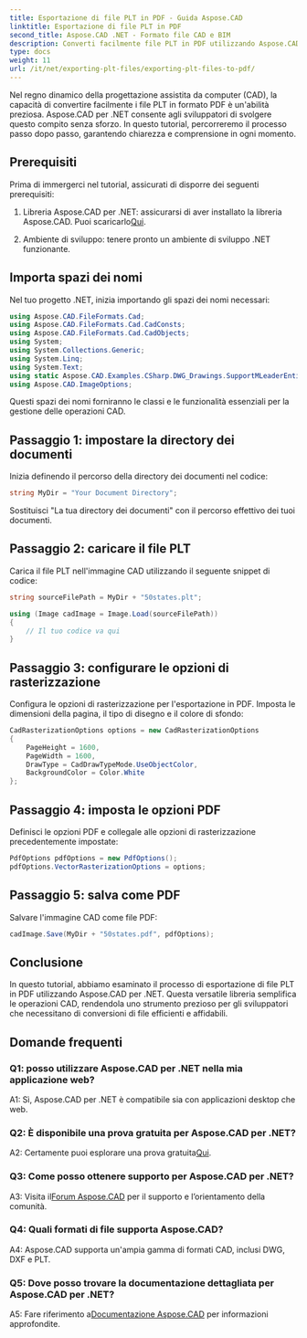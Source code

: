 ```yaml
---
title: Esportazione di file PLT in PDF - Guida Aspose.CAD
linktitle: Esportazione di file PLT in PDF
second_title: Aspose.CAD .NET - Formato file CAD e BIM
description: Converti facilmente file PLT in PDF utilizzando Aspose.CAD per .NET. Segui la nostra guida passo passo per un'integrazione perfetta e risultati affidabili.
type: docs
weight: 11
url: /it/net/exporting-plt-files/exporting-plt-files-to-pdf/
---
```

Nel regno dinamico della progettazione assistita da computer (CAD), la capacità di convertire facilmente i file PLT in formato PDF è un'abilità preziosa. Aspose.CAD per .NET consente agli sviluppatori di svolgere questo compito senza sforzo. In questo tutorial, percorreremo il processo passo dopo passo, garantendo chiarezza e comprensione in ogni momento.

## Prerequisiti

Prima di immergerci nel tutorial, assicurati di disporre dei seguenti prerequisiti:

1. Libreria Aspose.CAD per .NET: assicurarsi di aver installato la libreria Aspose.CAD. Puoi scaricarlo[Qui](https://releases.aspose.com/cad/net/).

2. Ambiente di sviluppo: tenere pronto un ambiente di sviluppo .NET funzionante.

## Importa spazi dei nomi

Nel tuo progetto .NET, inizia importando gli spazi dei nomi necessari:

```csharp
using Aspose.CAD.FileFormats.Cad;
using Aspose.CAD.FileFormats.Cad.CadConsts;
using Aspose.CAD.FileFormats.Cad.CadObjects;
using System;
using System.Collections.Generic;
using System.Linq;
using System.Text;
using static Aspose.CAD.Examples.CSharp.DWG_Drawings.SupportMLeaderEntityForDWGFormat;
using Aspose.CAD.ImageOptions;
```

Questi spazi dei nomi forniranno le classi e le funzionalità essenziali per la gestione delle operazioni CAD.

## Passaggio 1: impostare la directory dei documenti

Inizia definendo il percorso della directory dei documenti nel codice:

```csharp
string MyDir = "Your Document Directory";
```

Sostituisci "La tua directory dei documenti" con il percorso effettivo dei tuoi documenti.

## Passaggio 2: caricare il file PLT

Carica il file PLT nell'immagine CAD utilizzando il seguente snippet di codice:

```csharp
string sourceFilePath = MyDir + "50states.plt";

using (Image cadImage = Image.Load(sourceFilePath))
{
    // Il tuo codice va qui
}
```

## Passaggio 3: configurare le opzioni di rasterizzazione

Configura le opzioni di rasterizzazione per l'esportazione in PDF. Imposta le dimensioni della pagina, il tipo di disegno e il colore di sfondo:

```csharp
CadRasterizationOptions options = new CadRasterizationOptions
{
    PageHeight = 1600,
    PageWidth = 1600,
    DrawType = CadDrawTypeMode.UseObjectColor,
    BackgroundColor = Color.White
};
```

## Passaggio 4: imposta le opzioni PDF

Definisci le opzioni PDF e collegale alle opzioni di rasterizzazione precedentemente impostate:

```csharp
PdfOptions pdfOptions = new PdfOptions();
pdfOptions.VectorRasterizationOptions = options;
```

## Passaggio 5: salva come PDF

Salvare l'immagine CAD come file PDF:

```csharp
cadImage.Save(MyDir + "50states.pdf", pdfOptions);
```

## Conclusione

In questo tutorial, abbiamo esaminato il processo di esportazione di file PLT in PDF utilizzando Aspose.CAD per .NET. Questa versatile libreria semplifica le operazioni CAD, rendendola uno strumento prezioso per gli sviluppatori che necessitano di conversioni di file efficienti e affidabili.

## Domande frequenti

### Q1: posso utilizzare Aspose.CAD per .NET nella mia applicazione web?

A1: Sì, Aspose.CAD per .NET è compatibile sia con applicazioni desktop che web.

### Q2: È disponibile una prova gratuita per Aspose.CAD per .NET?

 A2: Certamente puoi esplorare una prova gratuita[Qui](https://releases.aspose.com/).

### Q3: Come posso ottenere supporto per Aspose.CAD per .NET?

 A3: Visita il[Forum Aspose.CAD](https://forum.aspose.com/c/cad/19) per il supporto e l’orientamento della comunità.

### Q4: Quali formati di file supporta Aspose.CAD?

A4: Aspose.CAD supporta un'ampia gamma di formati CAD, inclusi DWG, DXF e PLT.

### Q5: Dove posso trovare la documentazione dettagliata per Aspose.CAD per .NET?

 A5: Fare riferimento a[Documentazione Aspose.CAD](https://reference.aspose.com/cad/net/) per informazioni approfondite.